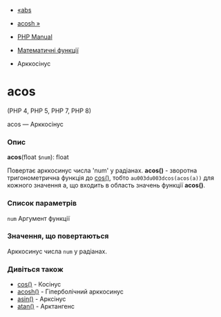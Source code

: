 - [«abs](function.abs.md)
- [acosh »](function.acosh.md)

- [PHP Manual](index.md)
- [Математичні функції](ref.math.md)
- Арккосінус

# acos

(PHP 4, PHP 5, PHP 7, PHP 8)

acos — Арккосінус

### Опис

**acos**(float `$num`): float

Повертає арккосинус числа 'num' у радіанах. **acos()** - зворотна
тригонометрична функція до [cos()](function.cos.md), тобто
`au003du003dcos(acos(a))` для кожного значення а, що входить в область значень
функції **acos()**.

### Список параметрів

`num`
Аргумент функції

### Значення, що повертаються

Арккосинус числа `num` у радіанах.

### Дивіться також

- [cos()](function.cos.md) - Косінус
- [acosh()](function.acosh.md) - Гіперболічний арккосинус
- [asin()](function.asin.md) - Арксінус
- [atan()](function.atan.md) - Арктангенс
